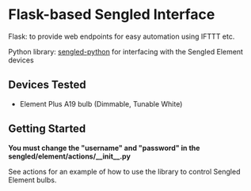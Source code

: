 # Flask-based Sengled Interface
Flask: to provide web endpoints for easy automation using IFTTT etc.

Python library: [sengled-python](https://github.com/sroehl/sengled-python) for interfacing with the Sengled Element devices

## Devices Tested
* Element Plus A19 bulb (Dimmable, Tunable White)

## Getting Started
**You must change the "username" and "password" in the sengled/element/actions/\_\_init\_\_.py**

See actions for an example of how to use the library to control Sengled Element bulbs.
